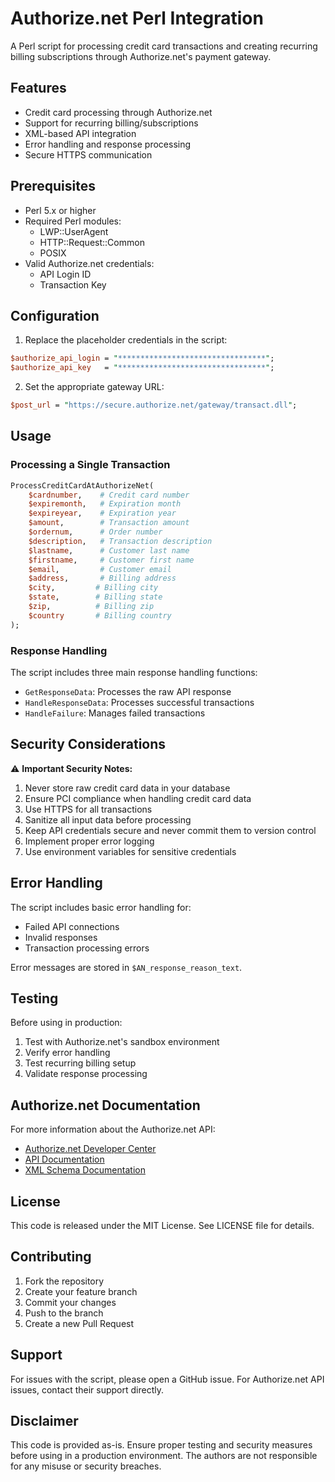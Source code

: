 # Authorize.net Perl Integration

A Perl script for processing credit card transactions and creating recurring billing subscriptions through Authorize.net's payment gateway.

## Features

- Credit card processing through Authorize.net
- Support for recurring billing/subscriptions
- XML-based API integration
- Error handling and response processing
- Secure HTTPS communication

## Prerequisites

- Perl 5.x or higher
- Required Perl modules:
  - LWP::UserAgent
  - HTTP::Request::Common
  - POSIX
- Valid Authorize.net credentials:
  - API Login ID
  - Transaction Key

## Configuration

1. Replace the placeholder credentials in the script:
```perl
$authorize_api_login = "*********************************";
$authorize_api_key   = "*********************************";
```

2. Set the appropriate gateway URL:
```perl
$post_url = "https://secure.authorize.net/gateway/transact.dll";
```

## Usage

### Processing a Single Transaction

```perl
ProcessCreditCardAtAuthorizeNet(
    $cardnumber,    # Credit card number
    $expiremonth,   # Expiration month
    $expireyear,    # Expiration year
    $amount,        # Transaction amount
    $ordernum,      # Order number
    $description,   # Transaction description
    $lastname,      # Customer last name
    $firstname,     # Customer first name
    $email,         # Customer email
    $address,       # Billing address
    $city,         # Billing city
    $state,        # Billing state
    $zip,          # Billing zip
    $country       # Billing country
);
```

### Response Handling

The script includes three main response handling functions:
- `GetResponseData`: Processes the raw API response
- `HandleResponseData`: Processes successful transactions
- `HandleFailure`: Manages failed transactions

## Security Considerations

⚠️ **Important Security Notes:**

1. Never store raw credit card data in your database
2. Ensure PCI compliance when handling credit card data
3. Use HTTPS for all transactions
4. Sanitize all input data before processing
5. Keep API credentials secure and never commit them to version control
6. Implement proper error logging
7. Use environment variables for sensitive credentials

## Error Handling

The script includes basic error handling for:
- Failed API connections
- Invalid responses
- Transaction processing errors

Error messages are stored in `$AN_response_reason_text`.

## Testing

Before using in production:
1. Test with Authorize.net's sandbox environment
2. Verify error handling
3. Test recurring billing setup
4. Validate response processing

## Authorize.net Documentation

For more information about the Authorize.net API:
- [Authorize.net Developer Center](https://developer.authorize.net/)
- [API Documentation](https://developer.authorize.net/api/reference/index.html)
- [XML Schema Documentation](https://developer.authorize.net/api/reference/schema.html)

## License

This code is released under the MIT License. See LICENSE file for details.

## Contributing

1. Fork the repository
2. Create your feature branch
3. Commit your changes
4. Push to the branch
5. Create a new Pull Request

## Support

For issues with the script, please open a GitHub issue. For Authorize.net API issues, contact their support directly.

## Disclaimer

This code is provided as-is. Ensure proper testing and security measures before using in a production environment. The authors are not responsible for any misuse or security breaches.
